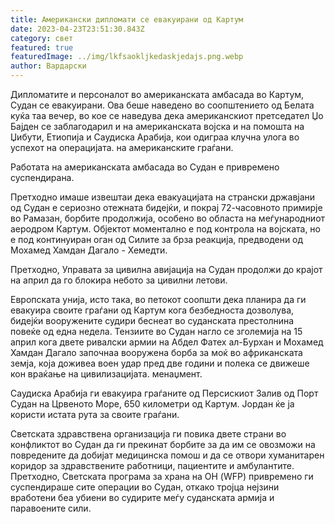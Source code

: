 ```yaml
---
title: Американски дипломати се евакуирани од Картум
date: 2023-04-23T23:51:30.843Z
category: свет
featured: true
featuredImage: ../img/lkfsaokljkedaskjedajs.png.webp
author: Вардарски
---
```


Дипломатите и персоналот во американската амбасада во Картум, Судан се евакуирани. Ова беше наведено во соопштението од Белата куќа таа вечер, во кое се наведува дека американскиот претседател Џо Бајден се заблагодарил и на американската војска и на помошта на Џибути, Етиопија и Саудиска Арабија, кои одиграа клучна улога во успехот на операцијата. на американските граѓани.

Работата на американската амбасада во Судан е привремено суспендирана.

Претходно имаше извештаи дека евакуацијата на странски државјани од Судан е сериозно отежната бидејќи, и покрај 72-часовното примирје во Рамазан, борбите продолжија, особено во областа на меѓународниот аеродром Картум. Објектот моментално е под контрола на војската, но е под континуиран оган од Силите за брза реакција, предводени од Мохамед Хамдан Дагало - Хемедти.

Претходно, Управата за цивилна авијација на Судан продолжи до крајот на април да го блокира небото за цивилни летови.

Европската унија, исто така, во петокот соопшти дека планира да ги евакуира своите граѓани од Картум кога безбедноста дозволува, бидејќи вооружените судири беснеат во суданската престолнина повеќе од една недела. Тензиите во Судан нагло се зголемија на 15 април кога двете ривалски армии на Абдел Фатех ал-Бурхан и Мохамед Хамдан Дагало започнаа вооружена борба за моќ во африканската земја, која доживеа воен удар пред две години и полека се движеше кон враќање на цивилизацијата. менаџмент.

Саудиска Арабија ги евакуира граѓаните од Персискиот Залив од Порт Судан на Црвеното Море, 650 километри од Картум. Јордан ќе ја користи истата рута за своите граѓани.

Светската здравствена организација ги повика двете страни во конфликтот во Судан да ги прекинат борбите за да им се овозможи на повредените да добијат медицинска помош и да се отвори хуманитарен коридор за здравствените работници, пациентите и амбулантите. Претходно, Светската програма за храна на ОН (WFP) привремено ги суспендираше сите операции во Судан, откако тројца нејзини вработени беа убиени во судирите меѓу суданската армија и паравоените сили.
